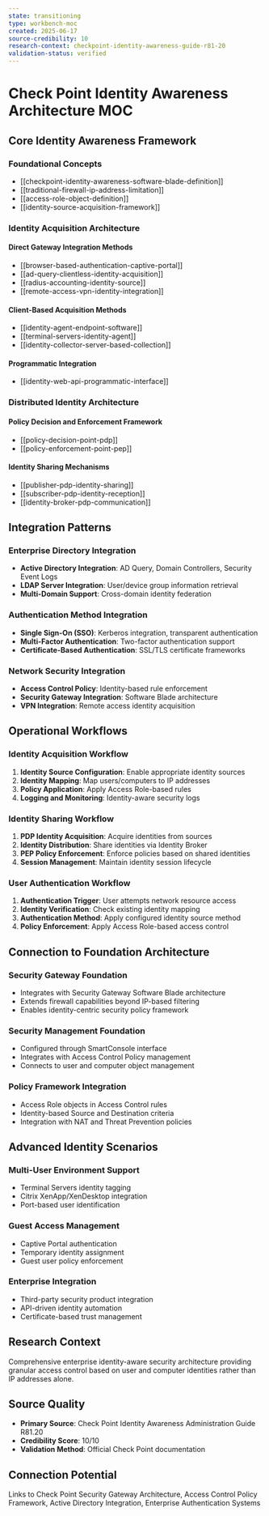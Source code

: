 ```yaml
---
state: transitioning
type: workbench-moc
created: 2025-06-17
source-credibility: 10
research-context: checkpoint-identity-awareness-guide-r81-20
validation-status: verified
---
```


# Check Point Identity Awareness Architecture MOC

## Core Identity Awareness Framework

### Foundational Concepts
- [[checkpoint-identity-awareness-software-blade-definition]]
- [[traditional-firewall-ip-address-limitation]]
- [[access-role-object-definition]]
- [[identity-source-acquisition-framework]]

### Identity Acquisition Architecture

#### Direct Gateway Integration Methods
- [[browser-based-authentication-captive-portal]]
- [[ad-query-clientless-identity-acquisition]]
- [[radius-accounting-identity-source]]
- [[remote-access-vpn-identity-integration]]

#### Client-Based Acquisition Methods
- [[identity-agent-endpoint-software]]
- [[terminal-servers-identity-agent]]
- [[identity-collector-server-based-collection]]

#### Programmatic Integration
- [[identity-web-api-programmatic-interface]]

### Distributed Identity Architecture

#### Policy Decision and Enforcement Framework
- [[policy-decision-point-pdp]]
- [[policy-enforcement-point-pep]]

#### Identity Sharing Mechanisms
- [[publisher-pdp-identity-sharing]]
- [[subscriber-pdp-identity-reception]]
- [[identity-broker-pdp-communication]]

## Integration Patterns

### Enterprise Directory Integration
- **Active Directory Integration**: AD Query, Domain Controllers, Security Event Logs
- **LDAP Server Integration**: User/device group information retrieval
- **Multi-Domain Support**: Cross-domain identity federation

### Authentication Method Integration
- **Single Sign-On (SSO)**: Kerberos integration, transparent authentication
- **Multi-Factor Authentication**: Two-factor authentication support
- **Certificate-Based Authentication**: SSL/TLS certificate frameworks

### Network Security Integration
- **Access Control Policy**: Identity-based rule enforcement
- **Security Gateway Integration**: Software Blade architecture
- **VPN Integration**: Remote access identity acquisition

## Operational Workflows

### Identity Acquisition Workflow
1. **Identity Source Configuration**: Enable appropriate identity sources
2. **Identity Mapping**: Map users/computers to IP addresses
3. **Policy Application**: Apply Access Role-based rules
4. **Logging and Monitoring**: Identity-aware security logs

### Identity Sharing Workflow
1. **PDP Identity Acquisition**: Acquire identities from sources
2. **Identity Distribution**: Share identities via Identity Broker
3. **PEP Policy Enforcement**: Enforce policies based on shared identities
4. **Session Management**: Maintain identity session lifecycle

### User Authentication Workflow
1. **Authentication Trigger**: User attempts network resource access
2. **Identity Verification**: Check existing identity mapping
3. **Authentication Method**: Apply configured identity source method
4. **Policy Enforcement**: Apply Access Role-based access control

## Connection to Foundation Architecture

### Security Gateway Foundation
- Integrates with Security Gateway Software Blade architecture
- Extends firewall capabilities beyond IP-based filtering
- Enables identity-centric security policy framework

### Security Management Foundation
- Configured through SmartConsole interface
- Integrates with Access Control Policy management
- Connects to user and computer object management

### Policy Framework Integration
- Access Role objects in Access Control rules
- Identity-based Source and Destination criteria
- Integration with NAT and Threat Prevention policies

## Advanced Identity Scenarios

### Multi-User Environment Support
- Terminal Servers identity tagging
- Citrix XenApp/XenDesktop integration
- Port-based user identification

### Guest Access Management
- Captive Portal authentication
- Temporary identity assignment
- Guest user policy enforcement

### Enterprise Integration
- Third-party security product integration
- API-driven identity automation
- Certificate-based trust management

## Research Context
Comprehensive enterprise identity-aware security architecture providing granular access control based on user and computer identities rather than IP addresses alone.

## Source Quality
- **Primary Source**: Check Point Identity Awareness Administration Guide R81.20
- **Credibility Score**: 10/10
- **Validation Method**: Official Check Point documentation

## Connection Potential
Links to Check Point Security Gateway Architecture, Access Control Policy Framework, Active Directory Integration, Enterprise Authentication Systems